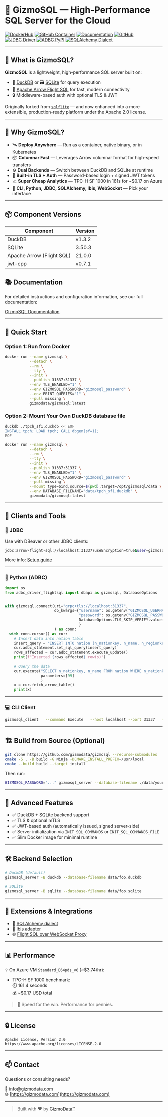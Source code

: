 # 🚀 GizmoSQL — High-Performance SQL Server for the Cloud

[![DockerHub](https://img.shields.io/badge/dockerhub-image-green.svg?logo=Docker)](https://hub.docker.com/r/gizmodata/gizmosql)
[![GitHub Container](https://img.shields.io/badge/github--package-container--image-green.svg?logo=Docker)](https://github.com/gizmodata/gizmosql/pkgs/container/gizmosql)
[![Documentation](https://img.shields.io/badge/Documentation-dev-yellow.svg)](https://arrow.apache.org/docs/format/FlightSql.html)
[![GitHub](https://img.shields.io/badge/GitHub-gizmodata%2Fgizmosql-blue.svg?logo=Github)](https://github.com/gizmodata/gizmosql)
[![JDBC Driver](https://img.shields.io/badge/Arrow%20JDBC%20Driver-download%20artifact-red?logo=Apache%20Maven)](https://search.maven.org/search?q=a:flight-sql-jdbc-driver)
[![ADBC PyPI](https://img.shields.io/badge/PyPI-Arrow%20ADBC%20Flight%20SQL%20driver-blue?logo=PyPI)](https://pypi.org/project/adbc-driver-flightsql/)
[![SQLAlchemy Dialect](https://img.shields.io/badge/PyPI-GizmoSQL%20SQLAlchemy%20Dialect-blue?logo=PyPI)](https://pypi.org/project/sqlalchemy-gizmosql-adbc-dialect/)

---

## 🌟 What is GizmoSQL?

**GizmoSQL** is a lightweight, high-performance SQL server built on:

- 🦆 [DuckDB](https://duckdb.org) or 🗃️ [SQLite](https://sqlite.org) for query execution
- 🚀 [Apache Arrow Flight SQL](https://arrow.apache.org/docs/format/FlightSql.html) for fast, modern connectivity
- 🔒 Middleware-based auth with optional TLS & JWT

Originally forked from [`sqlflite`](https://github.com/voltrondata/sqlflite) — and now enhanced into a more extensible, production-ready platform under the Apache 2.0 license.

---

## 🧠 Why GizmoSQL?

- 🛰️ **Deploy Anywhere** — Run as a container, native binary, or in Kubernetes
- 📦 **Columnar Fast** — Leverages Arrow columnar format for high-speed transfers
- ⚙️ **Dual Backends** — Switch between DuckDB and SQLite at runtime
- 🔐 **Built-in TLS + Auth** — Password-based login + signed JWT tokens
- 📈 **Super Cheap Analytics** — TPC-H SF 1000 in 161s for ~$0.17 on Azure
- 🧪 **CLI, Python, JDBC, SQLAlchemy, Ibis, WebSocket** — Pick your interface

---

## 📦 Component Versions

| Component                  | Version |
|---------------------------|---------|
| DuckDB                    | v1.3.2  |
| SQLite                   | 3.50.3  |
| Apache Arrow (Flight SQL) | 21.0.0  |
| jwt-cpp                   | v0.7.1  |

## 📚 Documentation

For detailed instructions and configuration information, see our full documentation:

[GizmoSQL Documentation](docs/documentation.md)

---

## 🚀 Quick Start

### Option 1: Run from Docker

```bash
docker run --name gizmosql \
           --detach \
           --rm \
           --tty \
           --init \
           --publish 31337:31337 \
           --env TLS_ENABLED="1" \
           --env GIZMOSQL_PASSWORD="gizmosql_password" \
           --env PRINT_QUERIES="1" \
           --pull missing \
           gizmodata/gizmosql:latest
```

### Option 2: Mount Your Own DuckDB database file

```bash
duckdb ./tpch_sf1.duckdb << EOF
INSTALL tpch; LOAD tpch; CALL dbgen(sf=1);
EOF

docker run --name gizmosql \
           --detach \
           --rm \
           --tty \
           --init \
           --publish 31337:31337 \
           --env TLS_ENABLED="1" \
           --env GIZMOSQL_PASSWORD="gizmosql_password" \
           --pull missing \
           --mount type=bind,source=$(pwd),target=/opt/gizmosql/data \
           --env DATABASE_FILENAME="data/tpch_sf1.duckdb" \
           gizmodata/gizmosql:latest
```

---

## 🧰 Clients and Tools

### 🔗 JDBC

Use with DBeaver or other JDBC clients:

```bash
jdbc:arrow-flight-sql://localhost:31337?useEncryption=true&user=gizmosql_username&password=gizmosql_password&disableCertificateVerification=true
```

More info: [Setup guide](https://github.com/gizmodata/setup-arrow-jdbc-driver-in-dbeaver)

---

### 🐍 Python (ADBC)

```python
import os
from adbc_driver_flightsql import dbapi as gizmosql, DatabaseOptions


with gizmosql.connect(uri="grpc+tls://localhost:31337",
                      db_kwargs={"username": os.getenv("GIZMOSQL_USERNAME", "gizmosql_username"),
                                 "password": os.getenv("GIZMOSQL_PASSWORD", "gizmosql_password"),
                                 DatabaseOptions.TLS_SKIP_VERIFY.value: "true"  # Not needed if you use a trusted CA-signed TLS cert
                                 }
                      ) as conn:
  with conn.cursor() as cur:
    # Insert data into nation table
    insert_query = "INSERT INTO nation (n_nationkey, n_name, n_regionkey, n_comment) VALUES (99, 'EXAMPLE_NATION', 1, 'Sample nation for testing')"
    cur.adbc_statement.set_sql_query(insert_query)
    rows_affected = cur.adbc_statement.execute_update()
    print(f"Inserted {rows_affected} row(s)")
    
    # Query the data
    cur.execute("SELECT n_nationkey, n_name FROM nation WHERE n_nationkey = ?",
                parameters=[99]
                )
    x = cur.fetch_arrow_table()
    print(x)
```

---

### 💻 CLI Client

```bash
gizmosql_client   --command Execute   --host localhost --port 31337   --username gizmosql_username   --password gizmosql_password   --query "SELECT version()"   --use-tls --tls-skip-verify
```

---

## 🏗️ Build from Source (Optional)

```bash
git clone https://github.com/gizmodata/gizmosql --recurse-submodules
cmake -S . -B build -G Ninja -DCMAKE_INSTALL_PREFIX=/usr/local
cmake --build build --target install
```

Then run:

```bash
GIZMOSQL_PASSWORD="..." gizmosql_server --database-filename ./data/your.db --print-queries
```

---

## 🧪 Advanced Features

- ✅ DuckDB + SQLite backend support
- ✅ TLS & optional mTLS
- ✅ JWT-based auth (automatically issued, signed server-side)
- ✅ Server initialization via `INIT_SQL_COMMANDS` or `INIT_SQL_COMMANDS_FILE`
- ✅ Slim Docker image for minimal runtime

---

## 🛠 Backend Selection

```bash
# DuckDB (default)
gizmosql_server -B duckdb --database-filename data/foo.duckdb

# SQLite
gizmosql_server -B sqlite --database-filename data/foo.sqlite
```

---

## 🧩 Extensions & Integrations

- 🔌 [SQLAlchemy dialect](https://github.com/gizmodata/sqlalchemy-gizmosql-adbc-dialect)
- 🔌 [Ibis adapter](https://github.com/gizmodata/ibis-gizmosql)
- 🌐 [Flight SQL over WebSocket Proxy](https://github.com/gizmodata/flight-sql-websocket-proxy)

---

## 📊 Performance

💡 On Azure VM `Standard_E64pds_v6` (~$3.74/hr):

- TPC-H SF 1000 benchmark:  
  ⏱️ 161.4 seconds  
  💰 ~$0.17 USD total

> 🏁 Speed for the win. Performance for pennies.

---

## 🔒 License

```
Apache License, Version 2.0
https://www.apache.org/licenses/LICENSE-2.0
```

---

## 📫 Contact

Questions or consulting needs?

📧 info@gizmodata.com  
🌐 [https://gizmodata.com](https://gizmodata.com)

---

> Built with ❤️ by [GizmoData™](https://gizmodata.com)
